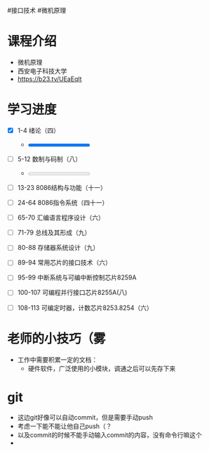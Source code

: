 #接口技术 #微机原理 
# 课程介绍

- 微机原理
- 西安电子科技大学
- https://b23.tv/UEaEqlt

# 学习进度
- [x] 1-4 绪论（四）   
	-  <progress value=4 max=4></progress>
- [ ] 5-12 数制与码制（八）
	- <progress value=0 max=8></progress>
- [ ] 13-23 8086结构与功能（十一）  
- [ ] 24-64 8086指令系统（四十一）  
- [ ] 65-70 汇编语言程序设计（六）  
- [ ] 71-79 总线及其形成（九）  
- [ ] 80-88 存储器系统设计（九）  
- [ ] 89-94 常用芯片的接口技术（六）  
- [ ] 95-99 中断系统与可编中断控制芯片8259A  
- [ ] 100-107 可编程并行接口芯片8255A(八)  
- [ ] 108-113 可编定时器，计数芯片8253.8254（六）


# 老师的小技巧（雾

- 工作中需要积累一定的文档：
	- 硬件软件，广泛使用的小模块，调通之后可以先存下来


# git

- 这边git好像可以自动commit，但是需要手动push
- 考虑一下能不能让他自己push（？
- 以及commit的时候不能手动输入commit的内容，没有命令行嘛这个
- 

